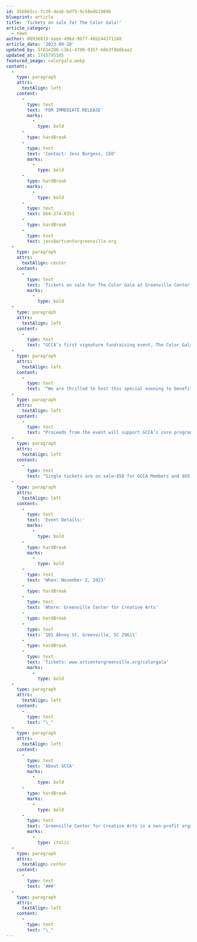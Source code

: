```yaml
---
id: 35b6b5cc-fc36-4eab-bdf5-9c58e0b1969b
blueprint: article
title: 'Tickets on sale for The Color Gala!'
article_category:
  - news
author: 08936819-eaee-496d-9bf7-46b244371168
article_date: '2023-09-18'
updated_by: 5f81e286-c3b1-4700-935f-b6b3f8b8baa2
updated_at: 1745795105
featured_image: colorgala.webp
content:
  -
    type: paragraph
    attrs:
      textAlign: left
    content:
      -
        type: text
        text: 'FOR IMMEDIATE RELEASE'
        marks:
          -
            type: bold
      -
        type: hardBreak
      -
        type: text
        text: 'Contact: Jess Burgess, CEO'
        marks:
          -
            type: bold
      -
        type: hardBreak
        marks:
          -
            type: bold
      -
        type: text
        text: 864-274-0351
      -
        type: hardBreak
      -
        type: text
        text: jess@artcentergreenville.org
  -
    type: paragraph
    attrs:
      textAlign: center
    content:
      -
        type: text
        text: 'Tickets on sale for The Color Gala at Greenville Center for Creative Arts'
        marks:
          -
            type: bold
  -
    type: paragraph
    attrs:
      textAlign: left
    content:
      -
        type: text
        text: "GCCA’s first signature fundraising event, The Color Gala, will be held on Thursday, November 2, from 7-9:30pm at 101 Abney Street. The event will feature delicious food and beverages by ChefanieB and Mingle Masters, music from the Fine Arts Center Jazz All Stars, live artmaking, a silent auction, and more.\_"
  -
    type: paragraph
    attrs:
      textAlign: left
    content:
      -
        type: text
        text: '“We are thrilled to host this special evening to benefit GCCA’s artist community,” said Jess Burgess, CEO of GCCA. “The Color Gala will be a wonderful opportunity to recognize and promote the impact of the visual arts in Greenville.”'
  -
    type: paragraph
    attrs:
      textAlign: left
    content:
      -
        type: text
        text: "Proceeds from the event will support GCCA’s core programming, including free public exhibitions, professional development and resources for emerging and working artists, and youth outreach, bringing essential arts engagement to everyone in our community.\_"
  -
    type: paragraph
    attrs:
      textAlign: left
    content:
      -
        type: text
        text: "Single tickets are on sale—$50 for GCCA Members and $65 for non-Members. Sponsorship packages with recognition and other special benefits are also available starting at $500. Visit artcentergreenville.org/colorgala for tickets and additional information.\_"
  -
    type: paragraph
    attrs:
      textAlign: left
    content:
      -
        type: text
        text: 'Event Details:'
        marks:
          -
            type: bold
      -
        type: hardBreak
        marks:
          -
            type: bold
      -
        type: text
        text: 'When: November 2, 2023'
      -
        type: hardBreak
      -
        type: text
        text: 'Where: Greenville Center for Creative Arts'
      -
        type: hardBreak
      -
        type: text
        text: '101 Abney St. Greenville, SC 29611'
      -
        type: hardBreak
      -
        type: text
        text: 'Tickets: www.artcentergreenville.org/colorgala'
        marks:
          -
            type: bold
  -
    type: paragraph
    attrs:
      textAlign: left
    content:
      -
        type: text
        text: "\_"
  -
    type: paragraph
    attrs:
      textAlign: left
    content:
      -
        type: text
        text: 'About GCCA'
        marks:
          -
            type: bold
      -
        type: hardBreak
        marks:
          -
            type: bold
      -
        type: text
        text: 'Greenville Center for Creative Arts is a non-profit organization that aims to enrich the cultural fabric of the community through visual arts promotion, education, and inspiration. GCCA’s galleries are open Tuesdays-Fridays from 9am - 5pm & Saturdays from 11am-3pm. For more information, visit www.artcentergreenville.org, call 864-735-3948, or check out GCCA on Facebook (Greenville Center for Creative Arts) & Instagram (@artcentergvl).'
        marks:
          -
            type: italic
  -
    type: paragraph
    attrs:
      textAlign: center
    content:
      -
        type: text
        text: '###'
  -
    type: paragraph
    attrs:
      textAlign: left
    content:
      -
        type: text
        text: "\_"
---
```

